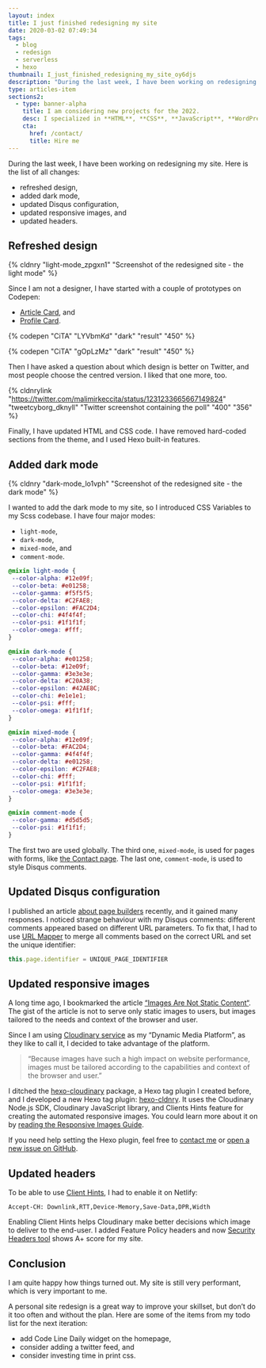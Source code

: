 ```yaml
---
layout: index
title: I just finished redesigning my site
date: 2020-03-02 07:49:34
tags:
  - blog
  - redesign
  - serverless
  - hexo
thumbnail: I_just_finished_redesigning_my_site_oy6djs
description: "During the last week, I have been working on redesigning my site. Read all about the changes."
type: articles-item
sections2:
  - type: banner-alpha
    title: I am considering new projects for the 2022.
    desc: I specialized in **HTML**, **CSS**, **JavaScript**, **WordPress**, **Shopify**, and **JAMstack** technologies.
    cta:
      href: /contact/
      title: Hire me
---
```


During the last week, I have been working on redesigning my site. Here is the list of all changes:

- refreshed design,
- added dark mode,
- updated Disqus configuration,
- updated responsive images, and
- updated headers.

## Refreshed design

{% cldnry "light-mode_zpgxn1" "Screenshot of the redesigned site - the light mode" %}

Since I am not a designer, I have started with a couple of prototypes on Codepen:

- [Article Card], and
- [Profile Card].

{% codepen "CiTA" "LYVbmKd" "dark" "result" "450" %}

{% codepen "CiTA" "gOpLzMz" "dark" "result" "450" %}

Then I have asked a question about which design is better on Twitter, and most people choose the centred version. I liked that one more, too.

{% cldnrylink "https://twitter.com/malimirkeccita/status/1231233665667149824" "tweetcyborg_dknyll" "Twitter screenshot containing the poll" "400" "356" %}

Finally, I have updated HTML and CSS code. I have removed hard-coded sections from the theme, and I used Hexo built-in features.

## Added dark mode

{% cldnry "dark-mode_lo1vph" "Screenshot of the redesigned site - the dark mode" %}

I wanted to add the dark mode to my site, so I introduced CSS Variables to my Scss codebase. I have four major modes:

- `light-mode`,
- `dark-mode`,
- `mixed-mode`, and
- `comment-mode`.

``` scss
@mixin light-mode {
 --color-alpha: #12e09f;
 --color-beta: #e01258;
 --color-gamma: #f5f5f5;
 --color-delta: #C2FAE8;
 --color-epsilon: #FAC2D4;
 --color-chi: #4f4f4f;
 --color-psi: #1f1f1f;
 --color-omega: #fff;
}

@mixin dark-mode {
 --color-alpha: #e01258;
 --color-beta: #12e09f;
 --color-gamma: #3e3e3e;
 --color-delta: #C20A38;
 --color-epsilon: #42AE8C;
 --color-chi: #e1e1e1;
 --color-psi: #fff;
 --color-omega: #1f1f1f;
}

@mixin mixed-mode {
 --color-alpha: #12e09f;
 --color-beta: #FAC2D4;
 --color-gamma: #4f4f4f;
 --color-delta: #e01258;
 --color-epsilon: #C2FAE8;
 --color-chi: #fff;
 --color-psi: #1f1f1f;
 --color-omega: #3e3e3e;
}

@mixin comment-mode {
 --color-gamma: #d5d5d5;
 --color-psi: #1f1f1f;
}
```

The first two are used globally. The third one, `mixed-mode`, is used for pages with forms, like [the Contact page]. The last one, `comment-mode`, is used to style Disqus comments.

## Updated Disqus configuration

I published an article [about page builders] recently, and it gained many responses. I noticed strange behaviour with my Disqus comments: different comments appeared based on different URL parameters. To fix that, I had to use [URL Mapper] to merge all comments based on the correct URL and set the unique identifier:

``` js
this.page.identifier = UNIQUE_PAGE_IDENTIFIER
```

## Updated responsive images

A long time ago, I bookmarked the article [“Images Are Not Static Content“]. The gist of the article is not to serve only static images to users, but images tailored to the needs and context of the browser and user.

Since I am using [Cloudinary service] as my “Dynamic Media Platform”, as they like to call it, I decided to take advantage of the platform.

> “Because images have such a high impact on website performance, images must be tailored according to the capabilities and context of the browser and user.”

I ditched the [hexo-cloudinary] package, a Hexo tag plugin I created before, and I developed a new Hexo tag plugin: [hexo-cldnry]. It uses the Cloudinary Node.js SDK, Cloudinary JavaScript library, and Clients Hints feature for creating the automated responsive images. You could learn more about it on by [reading the Responsive Images Guide].

If you need help setting the Hexo plugin, feel free to [contact me] or [open a new issue on GitHub].

## Updated headers

To be able to use [Client Hints], I had to enable it on Netlify:

``` text
Accept-CH: Downlink,RTT,Device-Memory,Save-Data,DPR,Width
```

Enabling Client Hints helps Cloudinary make better decisions which image to deliver to the end-user. I added Feature Policy headers and now [Security Headers tool] shows A+ score for my site.

## Conclusion

I am quite happy how things turned out. My site is still very performant, which is very important to me.

A personal site redesign is a great way to improve your skillset, but don’t do it too often and without the plan. Here are some of the items from my todo list for the next iteration:

- add Code Line Daily widget on the homepage,
- consider adding a twitter feed, and
- consider investing time in print css.

[Article Card]: https://codepen.io/CiTA/pen/LYVbmKd
[Profile Card]: https://codepen.io/CiTA/pen/gOpLzMz
[the Contact page]: /contact/
[about page builders]: /articles/page-builders-might-not-be-a-good-idea/
[URL Mapper]: https://help.disqus.com/en/articles/1717129-url-mapper
[“Images Are Not Static Content“]: https://css-tricks.com/images-are-not-static-content/
[Cloudinary service]: https://cloudinary.com/
[hexo-cloudinary]: https://github.com/maliMirkec/hexo-cloudinary
[hexo-cldnry]: https://github.com/maliMirkec/hexo-cldnry
[contact me]: /contact/
[open a new issue on GitHub]: https://github.com/maliMirkec/hexo-cldnry/issues/new
[reading the Responsive Images Guide]: https://cloudinary.com/documentation/responsive_images#automating_responsive_images_with_javascript
[Client Hints]: https://developers.google.com/web/fundamentals/performance/optimizing-content-efficiency/client-hints
[“Properly size images”]: https://web.dev/uses-responsive-images/
[Security Headers tool]: https://securityheaders.com/?q=https%3A%2F%2Fwww.silvestar.codes%2F&followRedirects=on
